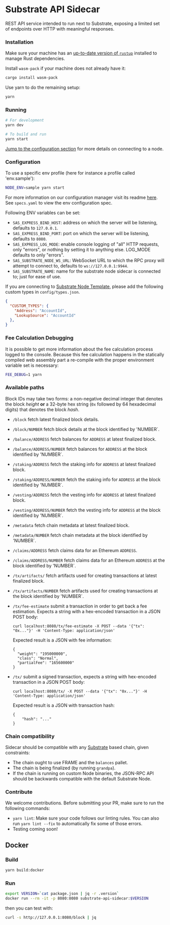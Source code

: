 # Substrate API Sidecar

REST API service intended to run next to Substrate, exposing a limited set of endpoints over HTTP
with meaningful responses.

### Installation

Make sure your machine has an
[up-to-date version of `rustup`](https://www.rust-lang.org/tools/install) installed to manage Rust
dependencies.

Install `wasm-pack` if your machine does not already have it:

``` bash
cargo install wasm-pack
```

Use yarn to do the remaining setup:

``` bash
yarn
```

### Running

```bash
# For development
yarn dev

# To build and run
yarn start
```

[Jump to the configuration section](#configuration) for more details on connecting to a node.

### Configuration

To use a specific env profile (here for instance a profile called 'env.sample'):

```bash
NODE_ENV=sample yarn start
```

For more information on our configuration manager visit its readme [here](https://gitlab.com/chevdor/confmgr/-/raw/master/README.adoc). See `specs.yaml` to view the env configuration spec.

Following ENV variables can be set:

- `SAS_EXPRESS_BIND_HOST`: address on which the server will be listening, defaults to `127.0.0.1`.
- `SAS_EXPRESS_BIND_PORT`: port on which the server will be listening, defaults to `8080`.
- `SAS_EXPRESS_LOG_MODE`: enable console logging of "all" HTTP requests, only "errors", or nothing by
  setting it to anything else. LOG_MODE defaults to only "errors".
- `SAS_SUBSTRATE_NODE_WS_URL`: WebSocket URL to which the RPC proxy will attempt to connect to, defaults to
  `ws://127.0.0.1:9944`.
- `SAS_SUBSTRATE_NAME`: name for the substrate node sidecar is connected to; just for ease of use.

If you are connecting to [Substrate Node Template](https://github.com/substrate-developer-hub/substrate-node-template), please add the following  custom types in `config/types.json`.

```json
{
  "CUSTOM_TYPES": {
    "Address": "AccountId",
    "LookupSource": "AccountId"
  },
}
```

### Fee Calculation Debugging

It is possible to get more information about the fee calculation process logged to
the console. Because this fee calculation happens in the statically compiled web assembly part
a re-compile with the proper environment variable set is necessary:

```bash
FEE_DEBUG=1 yarn
```

### Available paths

Block IDs may take two forms: a non-negative decimal integer that denotes the block _height_ **or**
a 32-byte hex string (`0x` followed by 64 hexadecimal digits) that denotes the block _hash_.

- `/block` fetch latest finalized block details.

- `/block/NUMBER` fetch block details at the block identified by 'NUMBER`.

- `/balance/ADDRESS` fetch balances for `ADDRESS` at latest finalized block.

- `/balance/ADDRESS/NUMBER` fetch balances for `ADDRESS` at the block identified by 'NUMBER`.

- `/staking/ADDRESS` fetch the staking info for `ADDRESS` at latest finalized block.

- `/staking/ADDRESS/NUMBER` fetch the staking info for `ADDRESS` at the block identified by 'NUMBER`.

- `/vesting/ADDRESS` fetch the vesting info for `ADDRESS` at latest finalized block.

- `/vesting/ADDRESS/NUMBER` fetch the vesting info for `ADDRESS` at the block identified by 'NUMBER`.

- `/metadata` fetch chain metadata at latest finalized block.

- `/metadata/NUMBER` fetch chain metadata at the block identified by 'NUMBER`.

- `/claims/ADDRESS` fetch claims data for an Ethereum `ADDRESS`.

- `/claims/ADDRESS/NUMBER` fetch claims data for an Ethereum `ADDRESS` at the block identified by 'NUMBER`.

- `/tx/artifacts/` fetch artifacts used for creating transactions at latest finalized block.

- `/tx/artifacts/NUMBER` fetch artifacts used for creating transactions at the block identified by 'NUMBER`.

- `/tx/fee-estimate` submit a transaction in order to get back a fee estimation. Expects a string
  with a hex-encoded transaction in a JSON POST body:
  ```
  curl localhost:8080/tx/fee-estimate -X POST --data '{"tx": "0x..."}' -H 'Content-Type: application/json'
  ```
  Expected result is a JSON with fee information:
  ```
  {
    "weight": "195000000",
    "class": "Normal",
    "partialFee": "165600000"
  }
  ```

- `/tx/` submit a signed transaction, expects a string with hex-encoded transaction in a JSON POST
  body:
  ```
  curl localhost:8080/tx/ -X POST --data '{"tx": "0x..."}' -H 'Content-Type: application/json'
  ```
  Expected result is a JSON with transaction hash:
  ```
  {
      "hash": "..."
  }
  ```



### Chain compatibility

Sidecar should be compatible with any [Substrate](https://substrate.dev/) based chain, given
constraints:

- The chain ought to use FRAME and the `balances` pallet.
- The chain is being finalized (by running `grandpa`).
- If the chain is running on custom Node binaries, the JSON-RPC API should be backwards compatible
  with the default Substrate Node.

### Contribute

We welcome contributions. Before submitting your PR, make sure to run the following commands:

- `yarn lint`: Make sure your code follows our linting rules. You can also run `yarn lint --fix` to automatically fix some of those errors.
- Testing coming soon!

## Docker

### Build

```bash
yarn build:docker
```

### Run

```bash
export VERSION=`cat package.json | jq -r .version`
docker run --rm -it -p 8080:8080 substrate-api-sidecar:$VERSION
```

then you can test with:
```bash
curl -s http://127.0.0.1:8080/block | jq
```


